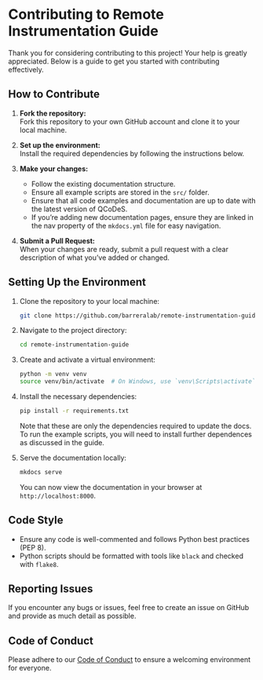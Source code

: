 # Contributing to Remote Instrumentation Guide

Thank you for considering contributing to this project! Your help is greatly appreciated. Below is a guide to get you started with contributing effectively.

## How to Contribute

1. **Fork the repository:**  
   Fork this repository to your own GitHub account and clone it to your local machine.

2. **Set up the environment:**  
   Install the required dependencies by following the instructions below.

3. **Make your changes:**
   - Follow the existing documentation structure.
   - Ensure all example scripts are stored in the `src/` folder.
   - Ensure that all code examples and documentation are up to date with the latest version of QCoDeS.
   - If you’re adding new documentation pages, ensure they are linked in the nav property of the `mkdocs.yml` file for easy navigation.

4. **Submit a Pull Request:**  
   When your changes are ready, submit a pull request with a clear description of what you’ve added or changed.

## Setting Up the Environment

1. Clone the repository to your local machine:

   ```bash
   git clone https://github.com/barreralab/remote-instrumentation-guide.git
   ```

2. Navigate to the project directory:

   ```bash
   cd remote-instrumentation-guide
   ```

3. Create and activate a virtual environment:

   ```bash
   python -m venv venv
   source venv/bin/activate  # On Windows, use `venv\Scripts\activate`
   ```

4. Install the necessary dependencies:

   ```bash
   pip install -r requirements.txt
   ```

   Note that these are only the dependencies required to update the docs. To run the example scripts, you will need to install further dependences as discussed in the guide.

5. Serve the documentation locally:

   ```bash
   mkdocs serve
   ```

   You can now view the documentation in your browser at `http://localhost:8000`.

## Code Style

- Ensure any code is well-commented and follows Python best practices (PEP 8).
- Python scripts should be formatted with tools like `black` and checked with `flake8`.

## Reporting Issues

If you encounter any bugs or issues, feel free to create an issue on GitHub and provide as much detail as possible.

## Code of Conduct

Please adhere to our [Code of Conduct](CODE_OF_CONDUCT.md) to ensure a welcoming environment for everyone.